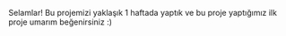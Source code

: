 Selamlar! 
Bu projemizi yaklaşık 1 haftada yaptık
ve bu proje yaptığımız ilk proje
umarım beğenirsiniz :)
